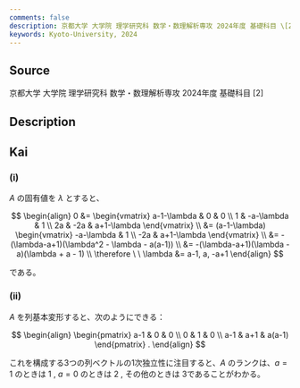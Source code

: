 ```yaml
---
comments: false
description: 京都大学 大学院 理学研究科 数学・数理解析専攻 2024年度 基礎科目 \[2\]
keywords: Kyoto-University, 2024
---
```


## Source
京都大学 大学院 理学研究科 数学・数理解析専攻 2024年度 基礎科目 \[2\]

## Description

## Kai
### (i)
$A$ の固有値を $\lambda$ とすると、

$$
\begin{align}
0
&= \begin{vmatrix}
a-1-\lambda & 0 & 0 \\ 1 & -a-\lambda & 1 \\ 2a & -2a & a+1-\lambda
\end{vmatrix}
\\
&= (a-1-\lambda)
\begin{vmatrix} -a-\lambda & 1 \\ -2a & a+1-\lambda \end{vmatrix}
\\
&= -(\lambda-a+1)(\lambda^2 - \lambda - a(a-1))
\\
&= -(\lambda-a+1)(\lambda - a)(\lambda + a - 1)
\\
\therefore \ \ 
\lambda &= a-1, a, -a+1
\end{align}
$$

である。

### (ii)

$A$ を列基本変形すると、次のようにできる：

$$
\begin{align}
\begin{pmatrix}
a-1 & 0 & 0 \\ 0 & 1 & 0 \\ a-1 & a+1 & a(a-1)
\end{pmatrix}
.
\end{align}
$$

これを構成する3つの列ベクトルの1次独立性に注目すると、$A$ のランクは、$a=1$ のときは $1$ , $a=0$ のときは $2$ , その他のときは $3$であることがわかる。